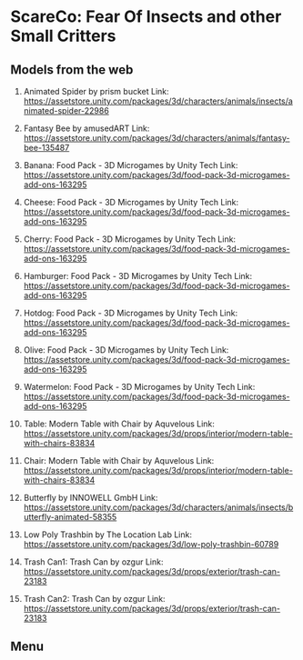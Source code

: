 # ScareCo: Fear Of Insects and other Small Critters

## Models from the web

1. Animated Spider by prism bucket Link: https://assetstore.unity.com/packages/3d/characters/animals/insects/animated-spider-22986
2. Fantasy Bee by amusedART Link: https://assetstore.unity.com/packages/3d/characters/animals/fantasy-bee-135487
3. Banana: Food Pack - 3D Microgames by Unity Tech Link: https://assetstore.unity.com/packages/3d/food-pack-3d-microgames-add-ons-163295
4. Cheese: Food Pack - 3D Microgames by Unity Tech Link: https://assetstore.unity.com/packages/3d/food-pack-3d-microgames-add-ons-163295
5. Cherry: Food Pack - 3D Microgames by Unity Tech Link: https://assetstore.unity.com/packages/3d/food-pack-3d-microgames-add-ons-163295
6. Hamburger: Food Pack - 3D Microgames by Unity Tech Link: https://assetstore.unity.com/packages/3d/food-pack-3d-microgames-add-ons-163295
7. Hotdog: Food Pack - 3D Microgames by Unity Tech Link: https://assetstore.unity.com/packages/3d/food-pack-3d-microgames-add-ons-163295
8. Olive: Food Pack - 3D Microgames by Unity Tech Link: https://assetstore.unity.com/packages/3d/food-pack-3d-microgames-add-ons-163295
9. Watermelon: Food Pack - 3D Microgames by Unity Tech Link: https://assetstore.unity.com/packages/3d/food-pack-3d-microgames-add-ons-163295

10. Table: Modern Table with Chair by Aquvelous Link: https://assetstore.unity.com/packages/3d/props/interior/modern-table-with-chairs-83834
11. Chair: Modern Table with Chair by Aquvelous Link: https://assetstore.unity.com/packages/3d/props/interior/modern-table-with-chairs-83834

12. Butterfly by INNOWELL GmbH Link: https://assetstore.unity.com/packages/3d/characters/animals/insects/butterfly-animated-58355
13. Low Poly Trashbin by The Location Lab Link: https://assetstore.unity.com/packages/3d/low-poly-trashbin-60789
14. Trash Can1: Trash Can by ozgur Link: https://assetstore.unity.com/packages/3d/props/exterior/trash-can-23183
15. Trash Can2: Trash Can by ozgur Link: https://assetstore.unity.com/packages/3d/props/exterior/trash-can-23183

## Menu
